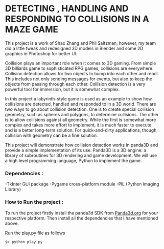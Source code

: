 # DETECTING , HANDLING AND RESPONDING TO COLLISIONS IN A MAZE GAME

This project is a work of Shao Zhang and Phil Saltzman; however, my team did a little tweak and redesigned 3D models in Blender and some 2D graphics in Photoshop for better UI. 


Collision plays an important role when it comes to 3D gaming. From simple 3D billiards game to sophisticated RPG games, collisions are everywhere. Collision detection allows for two objects to bump into each other and react. This includes not only sending messages for events, but also to keep the objects from passing through each other. Collision detection is a very powerful tool for immersion, but it is somewhat complex.

In this project a labyrinth-style game is used as an example to show how collisions are detected, handled and responded to in a 3D world. There are two ways to go about collision detection. One is to create special collision geometry, such as spheres and polygons, to determine collisions. The other is to allow collisions against all geometry. While the first is somewhat more complex and takes more effort to implement, it is much faster to execute and is a better long-term solution. For quick-and-dirty applications, though, collision with geometry can be a fine solution.

This project will demonstrate how collision detection works in panda3D and provide a simple implementation of its use. Panda3D is a 3D engine: a library of subroutines for 3D rendering and game development. We will use a high level programming language, Python to implement the game.



### Dependencies : ###

-TkInter GUI package
-Pygame cross-platform module
-PIL (Python Imaging Library)



### How to Run the project : ###

To run the project firstly install the panda3d SDK from [Panda3d.org](https://www.panda3d.org/download.php?sdk) for your respective platform. Then install all the dependencies that I have mentioned above.

Run the play.py file as follows

```
$> python play.py
```
